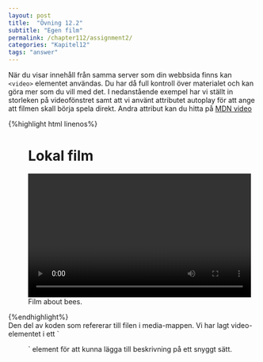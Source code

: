 ```yaml
---
layout: post
title:  "Övning 12.2"
subtitle: "Egen film"
permalink: /chapter112/assignment2/
categories: "Kapitel12"
tags: "answer"
---
```

När du visar innehåll från samma server som din webbsida finns kan `<video>` elementet användas. Du har då full kontroll över materialet och kan göra mer som du vill med det. I nedanstående exempel har vi ställt in storleken på videofönstret samt att vi använt attributet autoplay för att ange att filmen skall börja spela direkt. Andra attribut kan du hitta på <a href="https://developer.mozilla.org/en-US/docs/Web/HTML/Element/video" target="_blank">MDN video</a> 

{%highlight html linenos%}
<figure>
  <h1>Lokal film</h1>
  <video width="450" height="250" autoplay loop>
    <source src="media/bee.mp4" type ="video/mp4">
  </video>
  <figcaption>Film about bees.</figcaption>
</figure>
{%endhighlight%}
<figcaption>Den del av koden som refererar till filen i media-mappen. Vi har lagt video-elementet i ett `<figure>` element för att kunna lägga till beskrivning på ett snyggt sätt.</figcaption>
